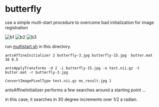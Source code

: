 butterfly
=========

use a simple multi-start procedure to overcome bad initialization for image registration

![b1](https://raw.github.com/stnava/butterfly/master/butterfly-3.jpg?raw=true)
![b2](https://raw.github.com/stnava/butterfly/master/butterfly-15.jpg?raw=true)
![b3](https://raw.github.com/stnava/butterfly/master/ms_result.jpg?raw=true)

run [multistart.sh](https://github.com/stnava/buttefly/blob/master/multistart.sh) in this directory.

```
antsAffineInitializer 2 butterfly-3.jpg butterfly-15.jpg  butter.mat  30 0.5

antsApplyTransforms -d 2 -i butterfly-15.jpg -o test.nii.gz -t butter.mat -r butterfly-3.jpg

ConvertImagePixelType test.nii.gz ms_result.jpg 1 
````

antsAffineInitializer performs a few searches around a starting point ... 

in this case, it searches in 30 degree increments over 1/2 a radian.